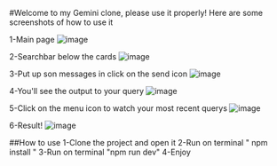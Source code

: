 #Welcome to my Gemini clone, please use it properly!
Here are some screenshots of how to use it

1-Main page
![image](https://github.com/user-attachments/assets/0cb86b57-809d-474b-a19b-2868585ccd28)

2-Searchbar below the cards
![image](https://github.com/user-attachments/assets/8d3f3231-dc20-4a1c-b163-409b6adc5f49)

3-Put up son messages in click on the send icon
![image](https://github.com/user-attachments/assets/82a520be-0670-4afb-8f96-a9f2dd774391)

4-You'll see the output to your query
![image](https://github.com/user-attachments/assets/3c233763-1869-40ae-850e-426ae5e58b16)

5-Click on the menu icon to watch your most recent querys
![image](https://github.com/user-attachments/assets/acecb33a-cb3f-4ee5-b281-7dbfef9ad0cd)

6-Result!
![image](https://github.com/user-attachments/assets/0b7c8158-1d83-4e1e-9f28-7ff57493de3e)

##How to use
1-Clone the project and open it
2-Run on terminal " npm install "
3-Run on terminal "npm run dev"
4-Enjoy





